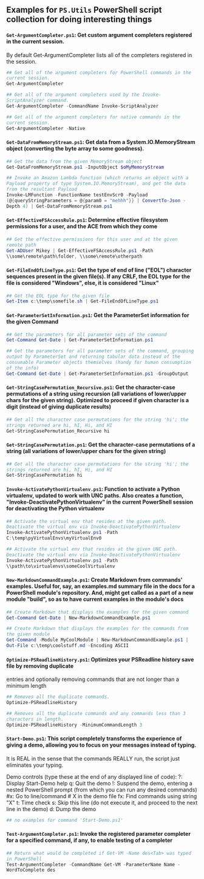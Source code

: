 ## Examples for `PS.Utils` PowerShell script collection for doing interesting things
<style>
.force-word-wrap pre code {
	white-space: break-spaces;
	word-wrap: break-word;
}
</style>
<div class="force-word-wrap">

#### `Get-ArgumentCompleter.ps1`: Get custom argument completers registered in the current session.

By default Get-ArgumentCompleter lists all of the completers registered in the session.
```PowerShell
## Get all of the argument completers for PowerShell commands in the current session.
Get-ArgumentCompleter

## Get all of the argument completers used by the Invoke-ScriptAnalyzer command.
Get-ArgumentCompleter -CommandName Invoke-ScriptAnalyzer

## Get all of the argument completers for native commands in the current session.
Get-ArgumentCompleter -Native
```

#### `Get-DataFromMemoryStream.ps1`: Get data from a System.IO.MemoryStream object (converting the byte array to some goodness).
```PowerShell
## Get the data from the given MemoryStream object
Get-DataFromMemoryStream.ps1 -InputObject $oMyMemoryStream

## Invoke an Amazon Lambda function (which returns an object with a Payload property of type System.IO.MemoryStream), and get the data from the resultant Payload
Invoke-LMFunction -FunctionName testEnvScr0 -Payload (@{queryStringParameters = @{param0 = "mehhh"}} | ConvertTo-Json -Depth 4) | Get-DataFromMemoryStream.ps1
```

#### `Get-EffectiveFSAccessRule.ps1`: Determine effective filesystem permissions for a user, and the ACE from which they come
```PowerShell
## Get the effective permissions for this user and at the given remote path
Get-ADUser Mikey | Get-EffectiveFSAccessRule.ps1 -Path \\some\remote\path\folder, \\some\remote\otherpath
```

#### `Get-FileEndOfLineType.ps1`: Get the type of end of line ("EOL") character sequences present in the given file(s). If any CRLF, the EOL type for the file is considered "Windows", else, it is considered "Linux"
```PowerShell
## Get the EOL type for the given file
Get-Item c:\temp\somefile.sh | Get-FileEndOfLineType.ps1
```

#### `Get-ParameterSetInformation.ps1`: Get the ParameterSet information for the given Command
```PowerShell
## Get the parameters for all parameter sets of the command
Get-Command Get-Date | Get-ParameterSetInformation.ps1

## Get the parameters for all parameter sets of the command, grouping output by ParameterSet and returning tabular data instead of the consumable Parameter objects themselves (handy for human consumption of the info)
Get-Command Get-Date | Get-ParameterSetInformation.ps1 -GroupOutput
```

#### `Get-StringCasePermutation_Recursive.ps1`: Get the character-case permutations of a string using recursion (all variations of lower/upper chars for the given string). Optimized to proceed if given character is a digit (instead of giving duplicate results)
```PowerShell
## Get all the character case permutations for the string 'hi'; the strings returned are hi, hI, Hi, and HI
Get-StringCasePermutation_Recursive hi
```

#### `Get-StringCasePermutation.ps1`: Get the character-case permutations of a string (all variations of lower/upper chars for the given string)
```PowerShell
## Get all the character case permutations for the string 'hi'; the strings returned are hi, hI, Hi, and HI
Get-StringCasePermutation hi
```

#### `Invoke-ActivatePythonVirtualenv.ps1`: Function to activate a Python virtualenv, updated to work with UNC paths. Also creates a function, "Invoke-DeactivatePythonVirtualenv" in the current PowerShell session for deactivating the Python virtualenv
```PowerShell
## Activate the virtual env that resides at the given path. Deactivate the virtual env via Invoke-DeactivatePythonVirtualenv
Invoke-ActivatePythonVirtualenv.ps1 -Path C:\temp\pyVirtualEnvs\myVirtualEnv0

## Activate the virtual env that resides at the given UNC path. Deactivate the virtual env via Invoke-DeactivatePythonVirtualenv
Invoke-ActivatePythonVirtualenv.ps1 -Path \\path\to\virtualenvs\someCoolVirtualenv
```

#### `New-MarkdownCommandExample.ps1`: Create Markdown from commands' examples. Useful for, say, an examples.md summary file in the docs for a PowerShell module's repository. And, might get called as a part of a new module "build", so as to have current examples in the module's docs
```PowerShell
## Create Markdown that displays the examples for the given command
Get-Command Get-Date | New-MarkdownCommandExample.ps1

## Create Markdown that displays the examples for the commands from the given module
Get-Command -Module MyCoolModule | New-MarkdownCommandExample.ps1 | Out-File c:\temp\coolstuff.md -Encoding ASCII
```

#### `Optimize-PSReadlineHistory.ps1`: Optimizes your PSReadline history save file by removing duplicate
entries and optionally removing commands that are not longer than
a minimum length
```PowerShell
## Removes all the duplicate commands.
Optimize-PSReadlineHistory

## Removes all the duplicate commands and any commands less than 3 characters in length.
Optimize-PSReadlineHistory -MinimumCommandLength 3
```

#### `Start-Demo.ps1`: This script completely transforms the experience of giving a demo, allowing you to focus on your messages instead of typing.

It is REAL in the sense that the commands REALLY run, the script just eliminates your typing.

Demo controls (type these at the end of any displayed line of code):
?:  Display Start-Demo help
q:  Quit the demo
!:  Suspend the demo, entering a nested PowerShell prompt (from which you can run any desired commands)
#x:  Go to line/command # X in the demo file
fx:  Find commands using string "X"
t:  Time check
s:  Skip this line (do not execute it, and proceed to the next line in the demo)
d:  Dump the demo
```PowerShell
## no examples for command 'Start-Demo.ps1'
```

#### `Test-ArgumentCompleter.ps1`: Invoke the registered parameter completer for a specified command, if any, to enable testing of a completer
```PowerShell
## Return what would be completed if Get-VM -Name des<Tab> was typed in PowerShell
Test-ArgumentCompleter -CommandName Get-VM -ParameterName Name -WordToComplete des
```

</div>
